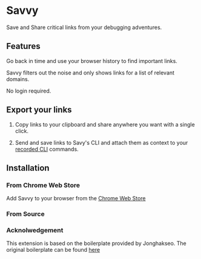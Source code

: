 
# Savvy

Save and Share critical links from your debugging adventures.

## Features

Go back in time and use your browser history to find important links.

Savvy filters out the noise and only shows links for a list of relevant domains.

No login required.

## Export your links

1. Copy links to your clipboard and share anywhere you want with a single click.

2. Send and save links to Savy's CLI and attach them as context to your [recorded CLI](https://github.com/getsavvyinc/savvy-cli) commands.


## Installation

### From Chrome Web Store

Add Savvy to your browser from the [Chrome Web Store](https://chromewebstore.google.com/detail/savvy/jocphfjphhfbdccjfjjnbcnejmbojjlh)


### From Source


### Acknolwedgement

This extension is based on the boilerplate provided by Jonghakseo. The original boilerplate can be found [here](https://github.com/Jonghakseo/chrome-extension-boilerplate-react-vite)
